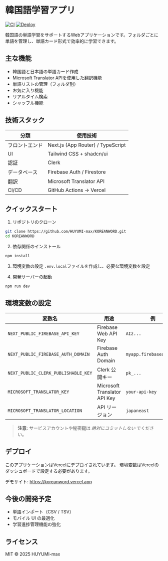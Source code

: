 # 韓国語学習アプリ

[![CI](https://github.com/HUYUMI-max/KOREANWORD/actions/workflows/ci.yml/badge.svg)](https://github.com/HUYUMI-max/KOREANWORD/actions/workflows/ci.yml)
[![Deploy](https://vercel-badge.now.sh/HUYUMI-max/KOREANWORD)](https://koreanword.vercel.app)

韓国語の単語学習をサポートするWebアプリケーションです。フォルダごとに単語を管理し、単語カード形式で効率的に学習できます。

## 主な機能

- 韓国語と日本語の単語カード作成
- Microsoft Translator APIを使用した翻訳機能
- 単語リストの管理（フォルダ別）
- お気に入り機能
- リアルタイム検索
- シャッフル機能

## 技術スタック

| 分類 | 使用技術 |
|------|----------|
| フロントエンド | Next.js (App Router) / TypeScript |
| UI | Tailwind CSS + shadcn/ui |
| 認証 | Clerk |
| データベース | Firebase Auth / Firestore |
| 翻訳 | Microsoft Translator API |
| CI/CD | GitHub Actions → Vercel |

## クイックスタート

1. リポジトリのクローン
```bash
git clone https://github.com/HUYUMI-max/KOREANWORD.git
cd KOREANWORD
```

2. 依存関係のインストール
```bash
npm install
```

3. 環境変数の設定
`.env.local`ファイルを作成し、必要な環境変数を設定

4. 開発サーバーの起動
```bash
npm run dev
```

## 環境変数の設定

| 変数名 | 用途 | 例 |
|--------|------|----|
| `NEXT_PUBLIC_FIREBASE_API_KEY` | Firebase Web API Key | `AIz...` |
| `NEXT_PUBLIC_FIREBASE_AUTH_DOMAIN` | Firebase Auth Domain | `myapp.firebaseapp.com` |
| `NEXT_PUBLIC_CLERK_PUBLISHABLE_KEY` | Clerk 公開キー | `pk_...` |
| `MICROSOFT_TRANSLATOR_KEY` | Microsoft Translator API Key | `your-api-key` |
| `MICROSOFT_TRANSLATOR_LOCATION` | API リージョン | `japaneast` |

> **注意:** サービスアカウントや秘密鍵は *絶対にコミットしない* でください。

## デプロイ

このアプリケーションはVercelにデプロイされています。
環境変数はVercelのダッシュボードで設定する必要があります。

デモサイト: https://koreanword.vercel.app

## 今後の開発予定

- 単語インポート（CSV / TSV）
- モバイル UI の最適化
- 学習進捗管理機能の強化

## ライセンス

MIT © 2025 HUYUMI-max
